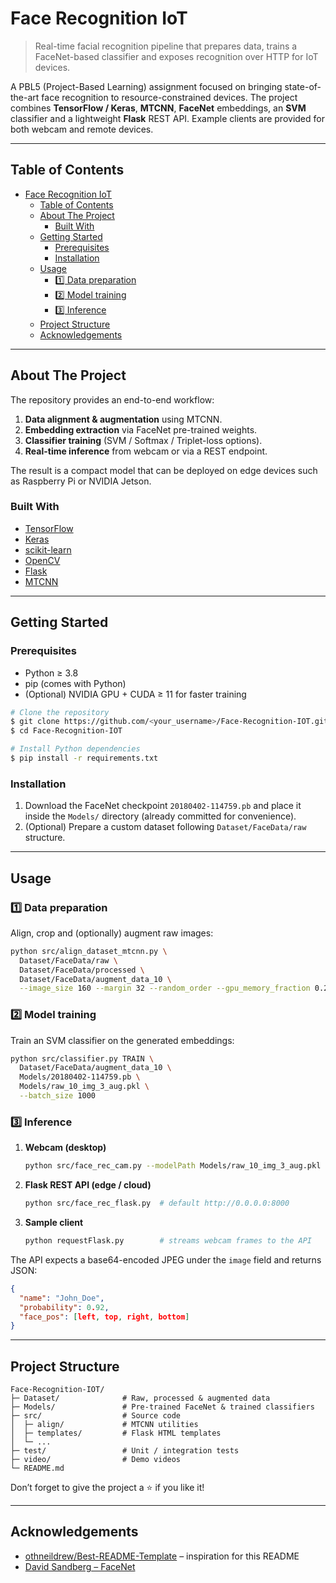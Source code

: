<!-- PROJECT TITLE -->

# Face Recognition IoT

> Real-time facial recognition pipeline that prepares data, trains a FaceNet-based classifier and exposes recognition over HTTP for IoT devices.

A PBL5 (Project-Based Learning) assignment focused on bringing state-of-the-art face recognition to resource-constrained devices. The project combines **TensorFlow / Keras**, **MTCNN**, **FaceNet** embeddings, an **SVM** classifier and a lightweight **Flask** REST API. Example clients are provided for both webcam and remote devices.

---

## Table of Contents

- [Face Recognition IoT](#face-recognition-iot)
  - [Table of Contents](#table-of-contents)
  - [About The Project](#about-the-project)
    - [Built With](#built-with)
  - [Getting Started](#getting-started)
    - [Prerequisites](#prerequisites)
    - [Installation](#installation)
  - [Usage](#usage)
    - [1️⃣ Data preparation](#1️⃣-data-preparation)
    - [2️⃣ Model training](#2️⃣-model-training)
    - [3️⃣ Inference](#3️⃣-inference)
  - [Project Structure](#project-structure)
  - [Acknowledgements](#acknowledgements)

---

## About The Project

The repository provides an end-to-end workflow:

1. **Data alignment & augmentation** using MTCNN.
2. **Embedding extraction** via FaceNet pre-trained weights.
3. **Classifier training** (SVM / Softmax / Triplet-loss options).
4. **Real-time inference** from webcam or via a REST endpoint.

The result is a compact model that can be deployed on edge devices such as Raspberry Pi or NVIDIA Jetson.

### Built With

- [TensorFlow](https://www.tensorflow.org/)
- [Keras](https://keras.io/)
- [scikit-learn](https://scikit-learn.org/)
- [OpenCV](https://opencv.org/)
- [Flask](https://flask.palletsprojects.com/)
- [MTCNN](https://github.com/ipazc/mtcnn)

---

## Getting Started

### Prerequisites

- Python ≥ 3.8
- pip (comes with Python)
- (Optional) NVIDIA GPU + CUDA ≥ 11 for faster training

```bash
# Clone the repository
$ git clone https://github.com/<your_username>/Face-Recognition-IOT.git
$ cd Face-Recognition-IOT

# Install Python dependencies
$ pip install -r requirements.txt
```

### Installation

1. Download the FaceNet checkpoint `20180402-114759.pb` and place it inside the `Models/` directory (already committed for convenience).
2. (Optional) Prepare a custom dataset following `Dataset/FaceData/raw` structure.

---

## Usage

### 1️⃣ Data preparation

Align, crop and (optionally) augment raw images:

```bash
python src/align_dataset_mtcnn.py \
  Dataset/FaceData/raw \
  Dataset/FaceData/processed \
  Dataset/FaceData/augment_data_10 \
  --image_size 160 --margin 32 --random_order --gpu_memory_fraction 0.25
```

### 2️⃣ Model training

Train an SVM classifier on the generated embeddings:

```bash
python src/classifier.py TRAIN \
  Dataset/FaceData/augment_data_10 \
  Models/20180402-114759.pb \
  Models/raw_10_img_3_aug.pkl \
  --batch_size 1000
```

### 3️⃣ Inference

1. **Webcam (desktop)**
   ```bash
   python src/face_rec_cam.py --modelPath Models/raw_10_img_3_aug.pkl
   ```
2. **Flask REST API (edge / cloud)**
   ```bash
   python src/face_rec_flask.py  # default http://0.0.0.0:8000
   ```
3. **Sample client**
   ```bash
   python requestFlask.py        # streams webcam frames to the API
   ```

The API expects a base64-encoded JPEG under the `image` field and returns JSON:

```json
{
  "name": "John_Doe",
  "probability": 0.92,
  "face_pos": [left, top, right, bottom]
}
```

---

## Project Structure

```
Face-Recognition-IOT/
├─ Dataset/              # Raw, processed & augmented data
├─ Models/               # Pre-trained FaceNet & trained classifiers
├─ src/                  # Source code
│  ├─ align/             # MTCNN utilities
│  ├─ templates/         # Flask HTML templates
│  └─ ...
├─ test/                 # Unit / integration tests
├─ video/                # Demo videos
└─ README.md
```

Don’t forget to give the project a ⭐ if you like it!

---

## Acknowledgements

- [othneildrew/Best-README-Template](https://github.com/othneildrew/Best-README-Template) – inspiration for this README
- [David Sandberg – FaceNet](https://github.com/davidsandberg/facenet)
